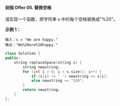 #### 剑指 Offer 05. 替换空格
请实现一个函数，把字符串 s 中的每个空格替换成"%20"。

 

**示例 1：**
```
输入：s = "We are happy."
输出："We%20are%20happy."
```

```c++
class Solution {
public:
    string replaceSpace(string s) {
        string newstring;
        for (int i = 0; i < s.size(); i++) {
            if (s[i] != ' ') newstring += s[i];
            else newstring += "%20";
        }
        return newstring;
    }
};
```